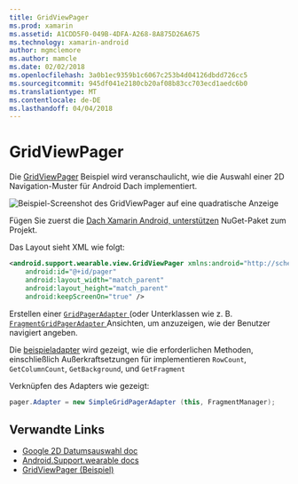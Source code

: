 ```yaml
---
title: GridViewPager
ms.prod: xamarin
ms.assetid: A1CDD5F0-049B-4DFA-A268-8A875D26A675
ms.technology: xamarin-android
author: mgmclemore
ms.author: mamcle
ms.date: 02/02/2018
ms.openlocfilehash: 3a0b1ec9359b1c6067c253b4d04126dbdd726cc5
ms.sourcegitcommit: 945df041e2180cb20af08b83cc703ecd1aedc6b0
ms.translationtype: MT
ms.contentlocale: de-DE
ms.lasthandoff: 04/04/2018
---
```

# <a name="gridviewpager"></a>GridViewPager

Die [GridViewPager](https://developer.xamarin.com/samples/GridViewPager/) Beispiel wird veranschaulicht, wie die Auswahl einer 2D Navigation-Muster für Android Dach implementiert.

![Beispiel-Screenshot des GridViewPager auf eine quadratische Anzeige](gridviewpager-images/gridviewpager.png)

Fügen Sie zuerst die [Dach Xamarin Android, unterstützen](http://www.nuget.org/packages/Xamarin.Android.Wear/) NuGet-Paket zum Projekt.

Das Layout sieht XML wie folgt:

```xml
<android.support.wearable.view.GridViewPager xmlns:android="http://schemas.android.com/apk/res/android"
    android:id="@+id/pager"
    android:layout_width="match_parent"
    android:layout_height="match_parent"
    android:keepScreenOn="true" />
```

Erstellen einer [ `GridPagerAdapter` ](http://developer.android.com/reference/android/support/wearable/view/GridPagerAdapter.html) (oder Unterklassen wie z. B. [ `FragmentGridPagerAdapter` ](http://developer.android.com/reference/android/support/wearable/view/FragmentGridPagerAdapter.html) Ansichten, um anzuzeigen, wie der Benutzer navigiert angeben.

Die [beispieladapter](https://github.com/xamarin/monodroid-samples/blob/master/wear/GridViewPager/GridViewPager/SimpleGridPagerAdapter.cs) wird gezeigt, wie die erforderlichen Methoden, einschließlich Außerkraftsetzungen für implementieren `RowCount`, `GetColumnCount`, `GetBackground`, und `GetFragment`

Verknüpfen des Adapters wie gezeigt:

```csharp
pager.Adapter = new SimpleGridPagerAdapter (this, FragmentManager);
```



## <a name="related-links"></a>Verwandte Links

- [Google 2D Datumsauswahl doc](https://developer.android.com/training/wearables/ui/2d-picker.html)
- [Android.Support.wearable docs](https://developer.android.com/reference/android/support/wearable/view/package-summary.html)
- [GridViewPager (Beispiel)](https://developer.xamarin.com/samples/GridViewPager/)
